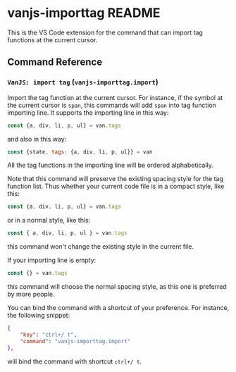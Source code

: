 # vanjs-importtag README

This is the VS Code extension for the command that can import tag functions at the current cursor.

## Command Reference

### `VanJS: import tag` (`vanjs-importtag.import`)

Import the tag function at the current cursor. For instance, if the symbol at the current cursor is `span`, this commands will add `span` into tag function importing line. It supports the importing line in this way:

```js
const {a, div, li, p, ul} = van.tags
```

and also in this way:

```js
const {state, tags: {a, div, li, p, ul}} = van
```

All the tag functions in the importing line will be ordered alphabetically.

Note that this command will preserve the existing spacing style for the tag function list. Thus whether your current code file is in a compact style, like this:

```js
const {a, div, li, p, ul} = van.tags
```

or in a normal style, like this:

```js
const { a, div, li, p, ul } = van.tags
```

this command won't change the existing style in the current file.

If your importing line is empty:

```js
const {} = van.tags
```

this command will choose the normal spacing style, as this one is preferred by more people.

You can bind the command with a shortcut of your preference. For instance, the following snippet:

```json
{
    "key": "ctrl+/ t",
    "command": "vanjs-importtag.import"
},
```

will bind the command with shortcut `ctrl+/ t`.